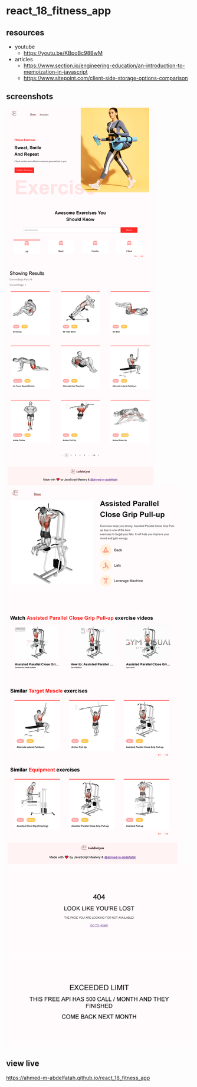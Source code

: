 # react_18_fitness_app

## resources

- youtube
  - https://youtu.be/KBpoBc98BwM
- articles
  - https://www.section.io/engineering-education/an-introduction-to-memoization-in-javascript
  - https://www.sitepoint.com/client-side-storage-options-comparison

## screenshots

![screenshot](./screenshots/Home%20-%20Golds%20gym.png)
![screenshot](./screenshots/assisted%20parallel%20close%20grip%20pull-up%20-%20Golds%20gym.png)
![screenshot](./screenshots/404%20-%20Golds%20gym.png)
![screenshot](./screenshots/Exceeded%20limit%20-%20Golds%20gym.png)

## view live

https://ahmed-m-abdelfatah.github.io/react_18_fitness_app
